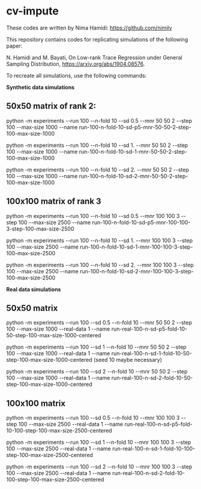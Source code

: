 # cv-impute

These codes are written by Nima Hamidi: https://github.com/nimily

This repository contains codes for replicating simulations of the following paper:

N. Hamidi and M. Bayati, On Low-rank Trace Regression under General Sampling Distribution, https://arxiv.org/abs/1904.08576.

To recreate all simulations, use the following commands:

**Synthetic data simulations**

50x50 matrix of rank 2:
-----------------------

python -m experiments --run 100 --n-fold 10 --sd 0.5 --mnr 50 50 2 --step 100 --max-size 1000 --name run-100-n-fold-10-sd-p5-mnr-50-50-2-step-100-max-size-1000

python -m experiments --run 100 --n-fold 10 --sd 1. --mnr 50 50 2 --step 100 --max-size 1000 --name run-100-n-fold-10-sd-1-mnr-50-50-2-step-100-max-size-1000

python -m experiments --run 100 --n-fold 10 --sd 2. --mnr 50 50 2 --step 100 --max-size 1000 --name run-100-n-fold-10-sd-2-mnr-50-50-2-step-100-max-size-1000


100x100 matrix of rank 3
------------------------

python -m experiments --run 100 --n-fold 10 --sd 0.5 --mnr 100 100 3 --step 100 --max-size 2500 --name run-100-n-fold-10-sd-p5-mnr-100-100-3-step-100-max-size-2500

python -m experiments --run 100 --n-fold 10 --sd 1. --mnr 100 100 3 --step 100 --max-size 2500 --name run-100-n-fold-10-sd-1-mnr-100-100-3-step-100-max-size-2500

python -m experiments --run 100 --n-fold 10 --sd 2. --mnr 100 100 3 --step 100 --max-size 2500 --name run-100-n-fold-10-sd-2-mnr-100-100-3-step-100-max-size-2500


**Real data simulations**

50x50 matrix
------------

python -m experiments --run 100 --sd 0.5 --n-fold 10 --mnr 50 50 2 --step 100 --max-size 1000 --real-data 1 --name run-real-100-n-sd-p5-fold-10-50-step-100-max-size-1000-centered

python -m experiments --run 100 --sd 1 --n-fold 10 --mnr 50 50 2 --step 100 --max-size 1000 --real-data 1 --name run-real-100-n-sd-1-fold-10-50-step-100-max-size-1000-centered
(seed 10 maybe necessary)

python -m experiments --run 100 --sd 2 --n-fold 10 --mnr 50 50 2 --step 100 --max-size 1000 --real-data 1 --name run-real-100-n-sd-2-fold-10-50-step-100-max-size-1000-centered

100x100 matrix
------------

python -m experiments --run 100 --sd 0.5 --n-fold 10 --mnr 100 100 3 --step 100 --max-size 2500 --real-data 1 --name run-real-100-n-sd-p5-fold-10-100-step-100-max-size-2500-centered

python -m experiments --run 100 --sd 1 --n-fold 10 --mnr 100 100 3 --step 100 --max-size 2500 --real-data 1 --name run-real-100-n-sd-1-fold-10-100-step-100-max-size-2500-centered

python -m experiments --run 100 --sd 2 --n-fold 10 --mnr 100 100 3 --step 100 --max-size 2500 --real-data 1 --name run-real-100-n-sd-2-fold-10-100-step-100-max-size-2500-centered

